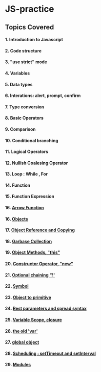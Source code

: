 # JS-practice 
## Topics Covered
#### 1. Introduction to Javascript
#### 2. Code structure
#### 3. "use strict" mode
#### 4. Variables
#### 5. Data types
#### 6. Interations: alert, prompt, confirm
#### 7. Type conversion
#### 8. Basic Operators
#### 9. Comparison
#### 10. Conditional branching
#### 11. Logical Operators
#### 12. Nullish Coalesing Operator
#### 13. Loop : While , For
#### 14. Function
#### 15. Function Expression
#### 16. [Arrow Function](https://github.com/codehub7/JS-practice/blob/main/arrow-func.js)
#### 16. [Objects](https://github.com/codehub7/JS-practice/blob/main/objects.js)
#### 17. [Object Reference and Copying](https://github.com/codehub7/JS-practice/blob/main/object-ref.js)
#### 18. [Garbase Collection](https://github.com/codehub7/JS-practice/blob/main/garbase-collection.js)
#### 19. [Object Methods, "this" ](https://github.com/codehub7/JS-practice/blob/main/this.js)
#### 20. [Constructor Operator, "new" ](https://github.com/codehub7/JS-practice/blob/main/new-op.js)
#### 21. [Optional chaining '?' ](https://github.com/codehub7/JS-practice/blob/main/optional-chaining.js)
#### 22. [Symbol ](https://github.com/codehub7/JS-practice/blob/main/symbol.js)
#### 23. [Object to primitive ](https://github.com/codehub7/JS-practice/blob/main/object-to-primitive.js)
#### 24. [Rest parameters and spread syntax ](https://github.com/codehub7/JS-practice/blob/main/rest-param-spread.js)
#### 25. [Variable Scope, closure ](https://github.com/codehub7/JS-practice/blob/main/closure.js)
#### 26. [the old 'var'](https://github.com/codehub7/JS-practice/blob/main/old-var.js)
#### 27. [global object](https://github.com/codehub7/JS-practice/blob/main/global.js)
#### 28. [Scheduling : setTimeout and setInterval ](https://github.com/codehub7/JS-practice/blob/main/scheduling.js)
#### 29. [Modules](https://github.com/codehub7/JS-practice/blob/main/modules)